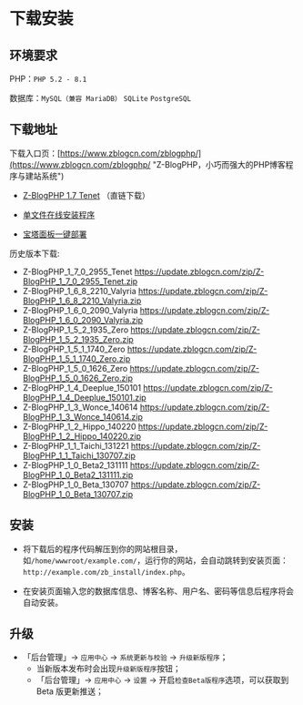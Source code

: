 # 下载安装

## 环境要求

PHP：`PHP 5.2 - 8.1`

数据库：`MySQL（兼容 MariaDB）` `SQLite` `PostgreSQL`


## 下载地址

下载入口页：[https://www.zblogcn.com/zblogphp/](https://www.zblogcn.com/zblogphp/ "Z-BlogPHP，小巧而强大的PHP博客程序与建站系统")

- [Z-BlogPHP 1.7 Tenet](https://www.zblogcn.com/program/zblogphp17/ "Z-BlogPHP 1.7 Tenet 正式版") （直链下载）

- [单文件在线安装程序](http://bbs.zblogcn.com/thread-84444-1-1.html "Z-BlogPHP在线安装程序")

- [宝塔面板一键部署](https://blog.zblogcn.com/2017/08/11/95/ "菠萝阁-使用宝塔面板一键部署Z-BlogPHP")

历史版本下载:


- Z-BlogPHP_1_7_0_2955_Tenet https://update.zblogcn.com/zip/Z-BlogPHP_1_7_0_2955_Tenet.zip
- Z-BlogPHP_1_6_8_2210_Valyria https://update.zblogcn.com/zip/Z-BlogPHP_1_6_8_2210_Valyria.zip
- Z-BlogPHP_1_6_0_2090_Valyria https://update.zblogcn.com/zip/Z-BlogPHP_1_6_0_2090_Valyria.zip
- Z-BlogPHP_1_5_2_1935_Zero https://update.zblogcn.com/zip/Z-BlogPHP_1_5_2_1935_Zero.zip
- Z-BlogPHP_1_5_1_1740_Zero https://update.zblogcn.com/zip/Z-BlogPHP_1_5_1_1740_Zero.zip
- Z-BlogPHP_1_5_0_1626_Zero https://update.zblogcn.com/zip/Z-BlogPHP_1_5_0_1626_Zero.zip
- Z-BlogPHP_1_4_Deeplue_150101 https://update.zblogcn.com/zip/Z-BlogPHP_1_4_Deeplue_150101.zip
- Z-BlogPHP_1_3_Wonce_140614 https://update.zblogcn.com/zip/Z-BlogPHP_1_3_Wonce_140614.zip
- Z-BlogPHP_1_2_Hippo_140220 https://update.zblogcn.com/zip/Z-BlogPHP_1_2_Hippo_140220.zip
- Z-BlogPHP_1_1_Taichi_131221 https://update.zblogcn.com/zip/Z-BlogPHP_1_1_Taichi_130707.zip
- Z-BlogPHP_1_0_Beta2_131111 https://update.zblogcn.com/zip/Z-BlogPHP_1_0_Beta2_131111.zip
- Z-BlogPHP_1_0_Beta_130707 https://update.zblogcn.com/zip/Z-BlogPHP_1_0_Beta_130707.zip

## 安装

- 将下载后的程序代码解压到你的网站根目录，如`/home/wwwroot/example.com/`，运行你的网站，会自动跳转到安装页面：`http://example.com/zb_install/index.php`。

- 在安装页面输入您的数据库信息、博客名称、用户名、密码等信息后程序将会自动安装。

## 升级

- 「后台管理」→ `应用中心` → `系统更新与校验` → `升级新版程序`；
  - 当新版本发布时会出现`升级新版程序`按钮；
  - 「后台管理」→ `应用中心` → `设置` → 开启`检查Beta版程序`选项，可以获取到 Beta 版更新推送；




